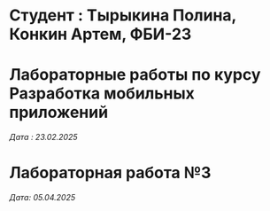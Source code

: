 # Студент : Тырыкина Полина, Конкин Артем, ФБИ-23

# Лабораторные работы по курсу Разработка мобильных приложений

*Дата : 23.02.2025*

# Лабораторная работа №3

*Дата: 05.04.2025*
